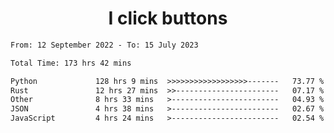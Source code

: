 <h1 align="center">
I click buttons
</h1>

<!--START_SECTION:waka-->

```txt
From: 12 September 2022 - To: 15 July 2023

Total Time: 173 hrs 42 mins

Python             128 hrs 9 mins  >>>>>>>>>>>>>>>>>>-------   73.77 %
Rust               12 hrs 27 mins  >>-----------------------   07.17 %
Other              8 hrs 33 mins   >------------------------   04.93 %
JSON               4 hrs 38 mins   >------------------------   02.67 %
JavaScript         4 hrs 24 mins   >------------------------   02.54 %
```

<!--END_SECTION:waka-->
